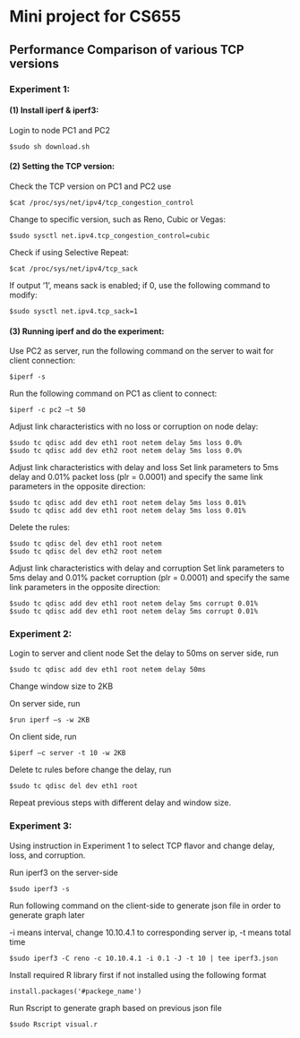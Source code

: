 # Mini project for CS655
## Performance Comparison of various TCP versions

### Experiment 1:
#### (1) Install iperf & iperf3: 
Login to node PC1 and PC2
```console 
$sudo sh download.sh
``` 
#### (2) Setting the TCP version: 
Check the TCP version on PC1 and PC2 use 
```console 
$cat /proc/sys/net/ipv4/tcp_congestion_control
```
Change to specific version, such as Reno, Cubic or Vegas:
```console 
$sudo sysctl net.ipv4.tcp_congestion_control=cubic
```
Check if using Selective Repeat:
```console
$cat /proc/sys/net/ipv4/tcp_sack
```
If output ‘1’, means sack is enabled; if 0, use the following command to modify:
```console 
$sudo sysctl net.ipv4.tcp_sack=1
```

#### (3) Running iperf and do the experiment: 
Use PC2 as server, run the following command on the server to wait for client connection:
```console 
$iperf -s
```
Run the following command on PC1 as client to connect:
```console 
$iperf -c pc2 –t 50
```
Adjust link characteristics with no loss or corruption on node delay:
```console 
$sudo tc qdisc add dev eth1 root netem delay 5ms loss 0.0%
$sudo tc qdisc add dev eth2 root netem delay 5ms loss 0.0%
```
Adjust link characteristics with delay and loss
Set link parameters to 5ms delay and 0.01% packet loss (plr = 0.0001) and specify the same link parameters in the opposite direction:
```console 
$sudo tc qdisc add dev eth1 root netem delay 5ms loss 0.01%
$sudo tc qdisc add dev eth1 root netem delay 5ms loss 0.01%
```
Delete the rules:
```console 
$sudo tc qdisc del dev eth1 root netem 
$sudo tc qdisc del dev eth2 root netem
```
Adjust link characteristics with delay and corruption
Set link parameters to 5ms delay and 0.01% packet corruption (plr = 0.0001) and specify the same link parameters in the opposite direction:  
```console 
$sudo tc qdisc add dev eth1 root netem delay 5ms corrupt 0.01%
$sudo tc qdisc add dev eth1 root netem delay 5ms corrupt 0.01%
```
### Experiment 2:
Login to server and client node
Set the delay to 50ms on server side, run 
```console 
$sudo tc qdisc add dev eth1 root netem delay 50ms
```
Change window size to 2KB

On server side, run 
```console  
$run iperf –s -w 2KB 
``` 
On client side, run 
```console 
$iperf –c server ‐t 10 -w 2KB 
```
Delete tc rules before change the delay, run 
```console  
$sudo tc qdisc del dev eth1 root 
```
Repeat previous steps with different delay and window size.


### Experiment 3: 
Using instruction in Experiment 1 to select TCP flavor and change delay, loss, and corruption. 

Run iperf3 on the server-side
```console 
$sudo iperf3 -s
```
Run following command on the client-side to generate json file in order to generate graph later

-i means interval, change 10.10.4.1 to corresponding server ip, -t means total time
```console 
$sudo iperf3 -C reno -c 10.10.4.1 -i 0.1 -J -t 10 | tee iperf3.json
```
Install required R library first if not installed using the following format
```console
install.packages('#packege_name')
```
Run Rscript to generate graph based on previous json file
```console 
$sudo Rscript visual.r
```
